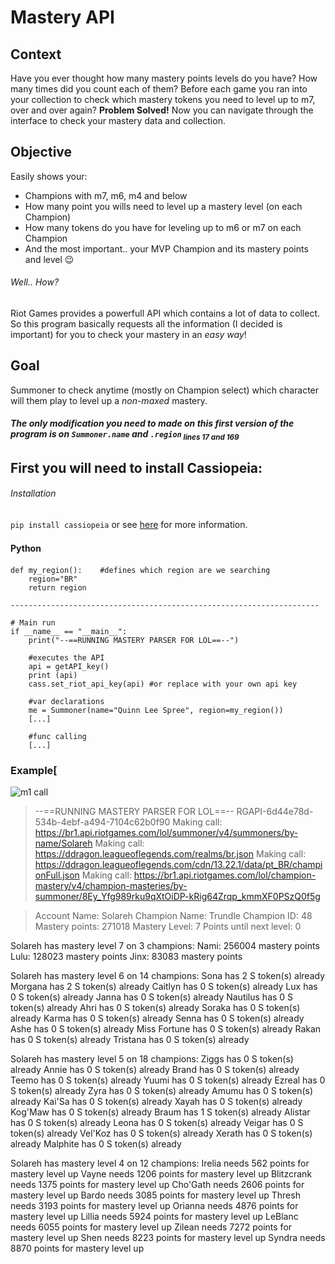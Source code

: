 # Mastery API

## **Context**
Have you ever thought how many mastery points levels do you have? How many times did you count each of them? Before each game you ran into your collection to check which mastery tokens you need to level up to m7, over and over again?
**Problem Solved!** Now you can navigate through the interface to check your mastery data and collection.

## **Objective**
Easily shows your:
-	Champions with m7, m6, m4 and below
-	How many point you wills need to level up a mastery level (on each Champion)
-	How many tokens do you have for leveling up to m6 or m7 on each Champion
-	And the most important.. your MVP Champion and its mastery points and level 😉



###### Well.. How?
Riot Games provides a powerfull API which contains a lot of data to collect.
So this program basically requests all the information (I decided is important) for you to check your mastery in an *easy way*!

## **Goal**
Summoner to check anytime (mostly on Champion select) which character will them play to level up a *non-maxed* mastery.

#####  The only modification you need to made on this first version of the program is on `Summoner.name` and `.region`<sub> lines 17 and 169</sub>


## First you will need to install Cassiopeia:
###### Installation
`pip install cassiopeia` or see [here](http://cassiopeia.readthedocs.io/en/latest/setup.html) for more information.

#### Python　
	def my_region():    #defines which region are we searching
		region="BR"
		return region
	
	--------------------------------------------------------------------- 
	
	# Main run  
	if __name__ == "__main__":
		print("--==RUNNING MASTERY PARSER FOR LOL==--")
		
		#executes the API 
		api = getAPI_key()
		print (api)
		cass.set_riot_api_key(api) #or replace with your own api key

		#var declarations
		me = Summoner(name="Quinn Lee Spree", region=my_region())
		[...]

		#func calling
		[...]



### Example[


![m1 call](https://i.imgur.com/4bqXVuv.jpg)

>--==RUNNING MASTERY PARSER FOR LOL==--
RGAPI-6d44e78d-534b-4ebf-a494-7104c62b0f90
Making call: https://br1.api.riotgames.com/lol/summoner/v4/summoners/by-name/Solareh
Making call: https://ddragon.leagueoflegends.com/realms/br.json
Making call: https://ddragon.leagueoflegends.com/cdn/13.22.1/data/pt_BR/championFull.json
Making call: https://br1.api.riotgames.com/lol/champion-mastery/v4/champion-masteries/by-summoner/8Ey_Yfg989rku9qXtOiDP-kRig64Zrqp_kmmXF0PSzQ0f5g

>Account Name: Solareh
Champion Name: Trundle
Champion ID: 48
Mastery points: 271018
Mastery Level: 7
Points until next level: 0

Solareh has mastery level 7 on 3 champions:
Nami: 256004 mastery points
Lulu: 128023 mastery points
Jinx: 83083 mastery points

Solareh has mastery level 6 on 14 champions:
Sona has 2 S token(s) already
Morgana has 2 S token(s) already
Caitlyn has 0 S token(s) already
Lux has 0 S token(s) already
Janna has 0 S token(s) already
Nautilus has 0 S token(s) already
Ahri has 0 S token(s) already
Soraka has 0 S token(s) already
Karma has 0 S token(s) already
Senna has 0 S token(s) already
Ashe has 0 S token(s) already
Miss Fortune has 0 S token(s) already
Rakan has 0 S token(s) already
Tristana has 0 S token(s) already

Solareh has mastery level 5 on 18 champions:
Ziggs has 0 S token(s) already
Annie has 0 S token(s) already
Brand has 0 S token(s) already
Teemo has 0 S token(s) already
Yuumi has 0 S token(s) already
Ezreal has 0 S token(s) already
Zyra has 0 S token(s) already
Amumu has 0 S token(s) already
Kai'Sa has 0 S token(s) already
Xayah has 0 S token(s) already
Kog'Maw has 0 S token(s) already
Braum has 1 S token(s) already
Alistar has 0 S token(s) already
Leona has 0 S token(s) already
Veigar has 0 S token(s) already
Vel'Koz has 0 S token(s) already
Xerath has 0 S token(s) already
Malphite has 0 S token(s) already

Solareh has mastery level 4 on 12 champions:
Irelia needs 562 points for mastery level up
Vayne needs 1206 points for mastery level up
Blitzcrank needs 1375 points for mastery level up
Cho'Gath needs 2606 points for mastery level up
Bardo needs 3085 points for mastery level up
Thresh needs 3193 points for mastery level up
Orianna needs 4876 points for mastery level up
Lillia needs 5924 points for mastery level up
LeBlanc needs 6055 points for mastery level up
Zilean needs 7272 points for mastery level up
Shen needs 8223 points for mastery level up
Syndra needs 8870 points for mastery level up

